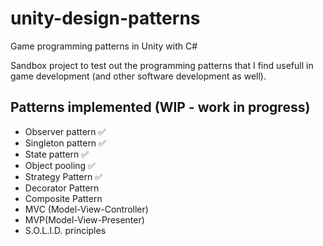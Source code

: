 # unity-design-patterns
Game programming patterns in Unity with C#

Sandbox project to test out the programming patterns that I find usefull in game development (and other software development as well).


## Patterns implemented (WIP - work in progress)
- Observer pattern :white_check_mark:
- Singleton pattern :white_check_mark:
- State pattern :white_check_mark:
- Object pooling :white_check_mark:
- Strategy Pattern :white_check_mark:
- Decorator Pattern
- Composite Pattern
- MVC (Model-View-Controller)
- MVP(Model-View-Presenter)
- S.O.L.I.D. principles 
